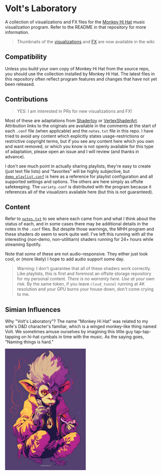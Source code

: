 # Volt's Laboratory

A collection of visualizations and FX files for the [Monkey Hi Hat](https://github.com/MV10/monkey-hi-hat) music visualization program. Refer to the README in that repository for more information.

> Thumbnails of the [visualizations](https://github.com/MV10/volts-laboratory/wiki/Thumbnails-1:-Visualizers) and [FX](https://github.com/MV10/volts-laboratory/wiki/Thumbnails-2:-FX-Post%E2%80%90Processing) are now available in the wiki.

## Compatibility

Unless you build your own copy of Monkey Hi Hat from the source repo, you should use the collection installed by Monkey Hi Hat. The latest files in this repository often reflect program features and changes that have not yet been released.

## Contributions

> YES: I am interested in PRs for new visualizations and FX!

Most of these are adaptations from [Shadertoy](https://www.shadertoy.com/) or [VertexShaderArt](https://www.vertexshaderart.com/). Attribution links to the originals are available in the comments at the start of each `.conf` file (when applicable) and the `notes.txt` file in this repo. I have tried to avoid any content which explicitly states usage-restrictions or restrictive copyright terms, but if you see any content here which you own and want removed, or which you know is not openly available for this type of adaptation, please open an issue and I will review (and thanks in advance).

I don't see much point in actually sharing playlists, they're easy to create (just text file lists) and "favorites" will be highly subjective, but [`demo_playlist.conf`](playlists/demo_playlist.conf) is here as a reference for playlist configuration and all supported settings and options. The others are here simply as offsite safekeeping. The `variety.conf` is distributed with the program because it references all of the visualizers available here (but this is not guaranteed).

## Content

Refer to [`notes.txt`](./notes.txt) to see where each came from and what I think about the status of each, and in some cases there may be additional details in the notes in the `.conf` files. But despite those warnings, the MHH program and these shaders _do_ seem to work quite well. I've left this running with all the interesting (non-demo, non-utilitiarn) shaders running for 24+ hours while streaming Spotify.

Note that _some_ of these are not audio-responsive. They either just look cool, or (more likely) I hope to  add audio support some day.

> Warning: I don't guarantee that all of these shaders work correctly. Like playlists, this is first and foremost an offsite storage repository for my personal content. _There is no warranty here. Use at your own risk._ By the same token, if you leave `cloud_tunnel` running at 4K resolution and your GPU burns your house down, don't come crying to me.

## Simian Influences

Why "Volt's Laboratory"? The name "Monkey Hi Hat" was related to my wife's D&D character's familiar, which is a winged monkey-like thing named Volt. We sometimes amuse ourselves by imagining this little guy tap-tap-tapping on hi-hat cymbals in time with the music. As the saying goes, "Naming things is hard."

<img src="https://github.com/MV10/volts-laboratory/blob/master/misc/mhh.png" height="400px"/>